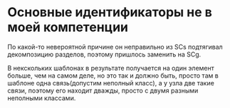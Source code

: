 # Основные идентификаторы не в моей компетенции

По какой-то невероятной причине он неправильно из SCs подтягивал декомпозицию разделов, поэтому пришлось заменить на SCg.

В некскольких шаблонах в результате получается на один элемент больше, чем на самом деле, но это так и должно быть, просто там в шаблоне одна связь(допустим неполный класс), а у узла две такие связи, поэтому его находит дважды, просто с двумя разными неполными классами.

